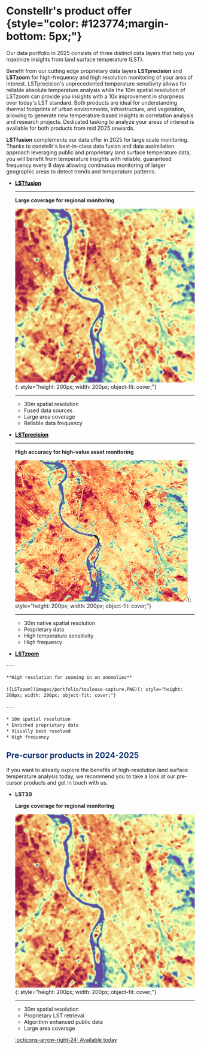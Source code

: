 
# **Constellr's product offer** {style="color: #123774;margin-bottom: 5px;"}

Our data portfolio in 2025 consists of three distinct data layers that help you maximize insights from land surface temperature (LST).

Benefit from our cutting edge proprietary data layers **LSTprecision** and **LSTzoom** for high-frequency and high resolution monitoring of your area of interest. LSTprecision's unprecedented temperature sensitivity allows for reliable absolute temperature analysis while the 10m spatial resolution of LSTzoom can provide you insights with a 10x improvement in sharpness over today's LST standard. Both products are ideal for understanding thermal footprints of urban environments, infrastructure, and vegetation, allowing to generate new temperature-based insights in correlation analysis and research projects. Dedicated tasking to analyze your areas of interest is available for both products from mid 2025 onwards.

**LSTfusion** complements our data offer in 2025 for large scale monitoring. Thanks to constellr's best-in-class data fusion and data assimilation approach leveraging public and proprietary land surface temperature data, you will benefit from temperature insights with reliable, guaranteed frequency every 8 days allowing continuous monitoring of larger geographic areas to detect trends and temperature patterns.


<div class="grid cards" markdown>

-   <a href="https://constellr.github.io/product-lst/Technical-specification/" style="color: black;">**LSTfusion**</a>
    
    ---
    
    **Large coverage for regional monitoring**

    ![LSTfusion](images/portfolio/toulouse-lst30.png){: style="height: 200px; width: 200px; object-fit: cover;"}

    ---

    * 30m spatial resolution
    * Fused data sources
    * Large area coverage
    * Reliable data frequency


-   <a href="https://constellr.github.io/product-lst/Technical-specification/" style="color: black;">**LSTprecision**</a>

    ---

    **High accuracy for high-value asset monitoring**
    
    ![LSTprecision](images/portfolio/toulouse-dms30-capture.PNG){: style="height: 200px; width: 200px; object-fit: cover;"}

    ---

    * 30m native spatial resolution
    * Proprietary data
    * High temperature sensitivity
    * High frequency

-    <a href="https://constellr.github.io/product-lst/Technical-specification/" style="color: black;">**LSTzoom**</a>
     
    ---

    **High resolution for zooming in on anomalies**
  
    ![LSTzoom](images/portfolio/toulouse-capture.PNG){: style="height: 200px; width: 200px; object-fit: cover;"}

    ---

    * 10m spatial resolution
    * Enriched proprietary data
    * Visually best resolved
    * High frequency


</div>

<h2 style= "color: #123774;">Pre-cursor products in 2024-2025</h2>

If you want to already  explore the benefits of high-resolution land surface temperature analysis today, we recommend you to take a look at our pre-cursor products and get in touch with us. 


<div class="grid cards" markdown>

-   __LST30__

    **Large coverage for regional monitoring**

    ![LST30](images/portfolio/toulouse-lst30.png){: style="height: 200px; width: 200px; object-fit: cover;"}

    ---

    * 30m spatial resolution
    * Proprietary LST retrieval
    * Algorithm enhanced public data
    * Large area coverage

    [:octicons-arrow-right-24: Available today](lst30.md)



</div>